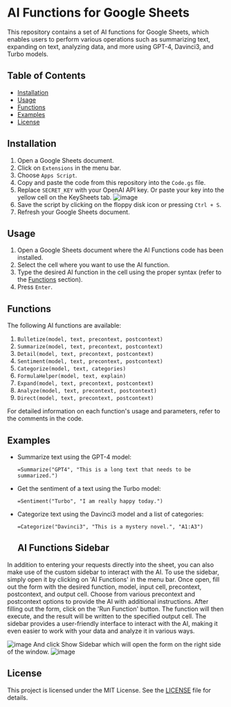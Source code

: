 # AI Functions for Google Sheets

This repository contains a set of AI functions for Google Sheets, which enables users to perform various operations such as summarizing text, expanding on text, analyzing data, and more using GPT-4, Davinci3, and Turbo models.

## Table of Contents

- [Installation](#installation)
- [Usage](#usage)
- [Functions](#functions)
- [Examples](#examples)
- [License](#license)

## Installation

1. Open a Google Sheets document.
2. Click on `Extensions` in the menu bar.
3. Choose `Apps Script`.
4. Copy and paste the code from this repository into the `Code.gs` file.
5. Replace `SECRET_KEY` with your OpenAI API key. Or paste your key into the yellow cell on the KeySheets tab.
![image](https://user-images.githubusercontent.com/122757410/235488835-f5d07f93-67e1-4093-a300-b6b2f06e3c4c.png)
6. Save the script by clicking on the floppy disk icon or pressing `Ctrl + S`.
7. Refresh your Google Sheets document.

## Usage

1. Open a Google Sheets document where the AI Functions code has been installed.
2. Select the cell where you want to use the AI function.
3. Type the desired AI function in the cell using the proper syntax (refer to the [Functions](#functions) section).
4. Press `Enter`.

## Functions

The following AI functions are available:

1. `Bulletize(model, text, precontext, postcontext)`
2. `Summarize(model, text, precontext, postcontext)`
3. `Detail(model, text, precontext, postcontext)`
4. `Sentiment(model, text, precontext, postcontext)`
5. `Categorize(model, text, categories)`
6. `FormulaHelper(model, text, explain)`
7. `Expand(model, text, precontext, postcontext)`
8. `Analyze(model, text, precontext, postcontext)`
9. `Direct(model, text, precontext, postcontext)`

For detailed information on each function's usage and parameters, refer to the comments in the code.

## Examples

- Summarize text using the GPT-4 model:

  ```
  =Summarize("GPT4", "This is a long text that needs to be summarized.")
  ```

- Get the sentiment of a text using the Turbo model:

  ```
  =Sentiment("Turbo", "I am really happy today.")
  ```

- Categorize text using the Davinci3 model and a list of categories:

  ```
  =Categorize("Davinci3", "This is a mystery novel.", "A1:A3")
  ```
  
  ## AI Functions Sidebar

In addition to entering your requests directly into the sheet, you can also make use of the custom sidebar to interact with the AI. To use the sidebar, simply open it by clicking on 'AI Functions' in the menu bar. Once open, fill out the form with the desired function, model, input cell, precontext, postcontext, and output cell. Choose from various precontext and postcontext options to provide the AI with additional instructions. After filling out the form, click on the 'Run Function' button. The function will then execute, and the result will be written to the specified output cell. The sidebar provides a user-friendly interface to interact with the AI, making it even easier to work with your data and analyze it in various ways.

![image](https://user-images.githubusercontent.com/122757410/235489013-250a5495-c37e-40f4-84be-b21265de2ea1.png)
And click Show Sidebar which will open the form on the right side of the window.
![image](https://user-images.githubusercontent.com/122757410/235489155-b00fd5d5-ad9c-4ca1-bf39-13b5c3316929.png)


## License

This project is licensed under the MIT License. See the [LICENSE](LICENSE) file for details.
